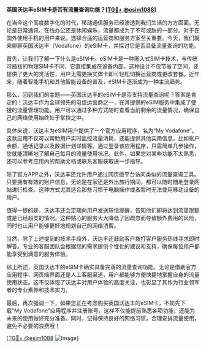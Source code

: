 **英国沃达丰eSIM卡是否有流量查询功能？[[TG💪+ @esim1088](https://t.me/s/esim1088)]**

在当今这个高度数字化的时代，移动通信服务已经渗透到我们生活的方方面面。无论是日常通讯、在线办公还是休闲娱乐，流量都成为了不可或缺的一部分。对于在国外使用手机的用户来说，选择合适的运营商和服务方案至关重要。今天，我们就来聊聊英国沃达丰（Vodafone）的eSIM卡，并探讨它是否具备流量查询的功能。

首先，让我们了解一下什么是eSIM卡。eSIM卡是一种嵌入式SIM卡技术，与传统可插拔的物理SIM卡不同，它直接集成在设备内部。这种设计不仅节省了空间，还提供了更大的灵活性，用户无需更换实体卡即可轻松切换运营商或更改套餐。近年来，随着智能手机和其他智能设备的普及，eSIM卡逐渐成为一种主流趋势。

那么，回到我们的主题——英国沃达丰的eSIM卡是否支持流量查询呢？答案是肯定的！沃达丰作为全球领先的电信运营商之一，在其提供的eSIM服务中集成了便捷的流量管理功能。用户可以通过多种方式随时查看当前剩余的流量情况，确保自己的网络使用始终处于掌控之中。

具体来说，沃达丰为eSIM用户提供了一个官方应用程序，名为“My Vodafone”。这款应用不仅可以帮助用户实时监控流量消耗，还能提供其他实用信息，比如账户余额、通话记录以及数据计划详情等。通过登录该应用程序，只需简单几步操作，您就能清晰地了解自己每月的流量使用状况。此外，如果您对某些功能不太熟悉，还可以参考应用内的帮助文档或联系客服获取进一步指导。

除了官方APP之外，沃达丰还允许用户通过网页版平台访问类似的流量查询工具。只要拥有有效的账户信息，无论是在家还是外出旅行期间，都可以随时随地登录网站进行检查。这种方式尤其适合那些习惯于电脑操作或者暂时无法使用移动设备的用户。

值得一提的是，沃达丰还会定期向用户发送短信提醒，告知他们即将达到流量限额或是已经超支的情况。这种贴心的服务大大降低了因疏忽而导致额外费用的风险，同时也让用户能够更好地规划自己的网络消费。

当然，除了上述提到的技术手段外，沃达丰还鼓励客户拨打客户服务热线寻求即时解答。专业的客服团队会根据您的需求提供个性化的建议和支持，确保每位用户都能享受到满意的服务体验。

综上所述，英国沃达丰的eSIM卡确实具备完善的流量查询功能。无论是借助官方应用程序、网页端界面还是人工客服渠道，用户都能够方便快捷地掌握自身的流量使用状态。这不仅体现了沃达丰对用户体验的高度关注，也彰显了其作为行业领军者的专业素养和技术实力。

最后，再次强调一下，如果您正在考虑购买英国沃达丰的eSIM卡，不妨先下载“My Vodafone”应用程序并注册账号，这样不仅能提前熟悉各项功能，还能为未来的使用做好充分准备。同时，记得保持良好的网络习惯，合理安排流量使用，避免不必要的浪费哦！

[[TG💪+ @esim1088](https://t.me/s/esim1088) ![Image](https://i.postimg.cc/4NQfJmqS/Snipaste-2025-05-13-00-14-12.png)]